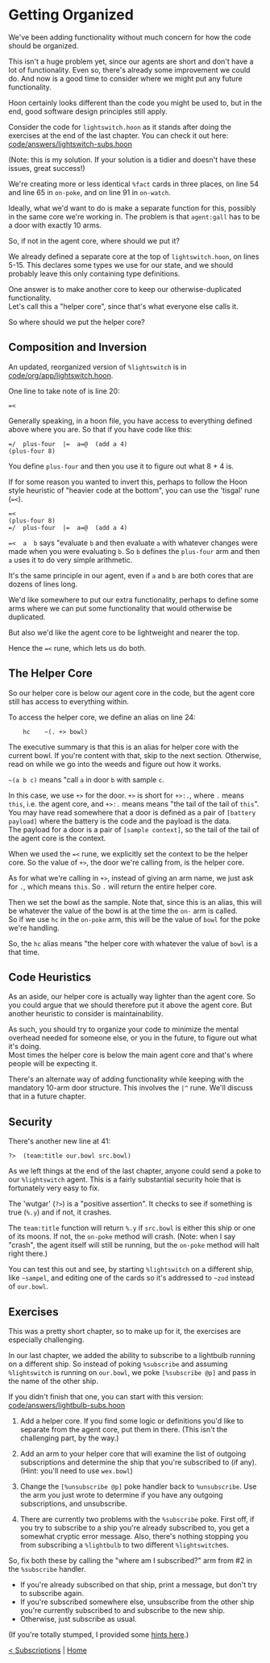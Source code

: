# Getting Organized

We've been adding functionality without much concern for how the code should be organized.

This isn't a huge problem yet, since our agents are short and don't have a lot of 
functionality.  Even so, there's already some improvement we could do.  And now is a
good time to consider where we might put any future functionality.

Hoon certainly looks different than the code you might be used to, but in the end,
good software design principles still apply.  

Consider the code for `lightswitch.hoon` as it stands after doing the exercises at
the end of the last chapter.  You can check it out here: 
[code/answers/lightswitch-subs.hoon](code/answers/lightswitch-subs.hoon)

(Note: this is my solution.  If your solution is a tidier and doesn't have these 
issues, great success!)

We're creating more or less identical `%fact` cards in three places, on line 54 and 
line 65 in `on-poke`, and on line 91 in `on-watch`.

Ideally, what we'd want to do is make a separate function for this, possibly in
the same core we're working in.  The problem is that `agent:gall` has to be a door 
with exactly 10 arms.

So, if not in the agent core, where should we put it?  

We already defined a separate core at the top of `lightswitch.hoon`, on lines 5-15.
This declares some types we use for our state, and we should probably leave this
only containing type definitions.

One answer is to make another core to keep our otherwise-duplicated functionality.  
Let's call this a "helper core", since that's what everyone else calls it.

So where should we put the helper core?

## Composition and Inversion

An updated, reorganized version of `%lightswitch` is in 
[code/org/app/lightswitch.hoon](code/org/app/lightswitch.hoon).

One line to take note of is line 20:
```
=<
```

Generally speaking, in a hoon file, you have access to everything defined above where you
are.  So that if you have code like this:
```
=/  plus-four  |=  a=@  (add a 4)
(plus-four 8)
```

You define `plus-four` and then you use it to figure out what 8 + 4 is.

If for some reason you wanted to invert this, perhaps to follow the Hoon style 
heuristic of "heavier code at the bottom", you can use the 'tisgal' rune (`=<`).
```
=<
(plus-four 8)
=/  plus-four  |=  a=@  (add a 4)
```

`=<  a  b` says "evaluate `b` and then evaluate `a` with whatever changes 
were made when you were evaluating `b`.  So `b` defines the `plus-four` arm and
then `a` uses it to do very simple arithmetic.

It's the same principle in our agent, even if `a` and `b` are both cores that are
dozens of lines long.  

We'd like somewhere to put our extra functionality, perhaps to define some arms
where we can put some functionality that would otherwise be duplicated.

But also we'd like the agent core to be lightweight and nearer the top.

Hence the `=<` rune, which lets us do both.

## The Helper Core

So our helper core is below our agent core in the code, but the agent core still has
access to everything within.

To access the helper core, we define an alias on line 24:
```
    hc    ~(. +> bowl)
```

The executive summary is that this is an alias for helper core with the
current bowl.  If you're content with that, skip to the next section.
Otherwise, read on while we go into the weeds and figure out how it works.

`~(a b c)` means "call `a` in door `b` with sample `c`.  

In this case, we use `+>` for the door.  `+>` is short for `+>:.`, where `.` 
means `this`, i.e. the agent core, and `+>:.` means means "the tail of the tail 
of `this`".  You may have read somewhere that a door is defined as a pair 
of `[battery payload]` where the battery is the code and the payload is the data.  
The payload for a door is a pair of `[sample context]`, so the tail of the tail 
of the agent core is the context.

When we used the `=<` rune, we explicitly set the context to be the helper 
core.  So the value of `+>`, the door we're calling from, is the helper core.

As for what we're calling in `+>`, instead of giving an arm name, we just ask 
for `.`, which means `this`.  So `.` will return the entire helper core.

Then we set the bowl as the sample. Note that, since this is an alias, this 
will be whatever the value of the bowl is at the time the `on-` arm is called.  
So if we use `hc` in the `on-poke` arm, this will be the value of `bowl` for the 
poke we're handling.

So, the `hc` alias means "the helper core with whatever the value of `bowl`
is a that time.

## Code Heuristics

As an aside, our helper core is actually way lighter than the agent core.  So
you could argue that we should therefore put it above the agent core.  But 
another heuristic to consider is maintainability.

As such, you should try to organize your code to minimize the mental overhead 
needed for someone else, or you in the future, to figure out what  it's doing.  
Most times the helper core is below the main agent core and that's where people 
will be expecting it.

There's an alternate way of adding functionality while keeping with the mandatory
10-arm door structure.  This involves the `|^` rune.  We'll discuss that in a future 
chapter.

## Security

There's another new line at 41:
```
?>  (team:title our.bowl src.bowl)
```

As we left things at the end of the last chapter, anyone could send a poke to our
`%lightswitch` agent.  This is a fairly substantial security hole that is 
fortunately very easy to fix.

The 'wutgar' (`?>`) is a "positive assertion".  It checks to see if something is
true (`%.y`) and if not, it crashes.  

The `team:title` function will return `%.y` if `src.bowl` is either this ship or
one of its moons.  If not, the `on-poke` method will crash.  (Note: when I say
"crash", the agent itself will still be running, but the `on-poke` method will 
halt right there.)

You can test this out and see, by starting `%lightswitch` on a different ship, like 
`~sampel`, and editing one of the cards so it's addressed to `~zod` instead of 
`our.bowl`.  

## Exercises

This was a pretty short chapter, so to make up for it, the exercises are especially
challenging.

In our last chapter, we added the ability to subscribe to a lightbulb running on
a different ship.  So instead of poking `%subscribe` and assuming `%lightswitch` is
running on `our.bowl`, we poke `[%subscribe @p]` and pass in the name of the other 
ship.

If you didn't finish that one, you can start with this version:
[code/answers/lightbulb-subs.hoon](code/answers/lightbulb-subs.hoon)

1. Add a helper core.  If you find some logic or definitions you'd like to separate 
from the agent core, put them in there.  (This isn't the challenging part, by the 
way.)

2. Add an arm to your helper core that will examine the list of outgoing subscriptions
and determine the ship that you're subscribed to (if any).  (Hint: you'll need
to use `wex.bowl`)

3. Change the `[%unsubscribe @p]` poke handler back to `%unsubscribe`.  Use the 
arm you just wrote to determine if you have any outgoing subscriptions, and 
unsubscribe.

4. There are currently two problems with the `%subscribe` poke.  First off, if you
try to subscribe to a ship you're already subscribed to, you get a somewhat
cryptic error message.  Also, there's nothing stopping you from subscribing a
`%lightbulb` to two different `%lightswitch`es.  

  So, fix both these by calling the "where am I subscribed?" arm from #2 in the
`%subscribe` handler.  

  - If you're already subscribed on that ship, print a message, but don't 
  try to subscribe again.
  - If you're subscribed somewhere else, unsubscribe from the other ship you're
  currently subscribed to and subscribe to the new ship.
  - Otherwise, just subscribe as usual.

(If you're totally stumped, I provided some [hints here](org-hints.md).)

[&lt; Subscriptions](subscriptions.md) | [Home](overview.md)

